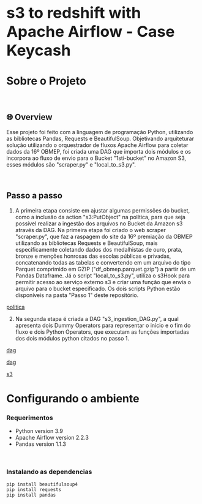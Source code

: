 <div style="font-size:20px">
  <h1>s3 to redshift with Apache Airflow - Case Keycash</h1>
</div>

# Sobre o Projeto

<br/>

## 🌐 Overview
Esse projeto foi feito com a linguagem de programação Python, utilizando as bibliotecas Pandas, Requests e BeautifulSoup. 
Objetivando arquiteturar solução utilizando o orquestrador de fluxos Apache Airflow para coletar dados da 16º OBMEP, foi criada uma DAG que importa dois módulos e os 
incorpora ao fluxo de envio para o Bucket "1sti-bucket" no Amazon S3, esses módulos são "scraper.py" e "local_to_s3.py".

<br/>

## Passo a passo
1. A primeira etapa consiste em ajustar algumas permissões do bucket, como a inclusão da action "s3:PutObject" na política, 
para que seja possível realizar a ingestão dos arquivos no Bucket da Amazon s3 através da DAG. Na primeira etapa foi criado o web scraper "scraper.py", que faz
a raspagem do site da 16º premiação da OBMEP utilizando as bibliotecas Requests e BeautifulSoup, mais especificamente coletando dados dos medalhistas de ouro, prata, bronze e menções honrosas 
das escolas públicas e privadas, concatenando todas as tabelas e convertendo em um arquivo do tipo Parquet comprimido em GZIP ("df_obmep.parquet.gzip") a partir de um Pandas Dataframe.
Já o script "local_to_s3.py", utiliza o s3Hook para permitir acesso ao serviço externo s3 e criar uma função que envia o arquivo para o bucket especificado. Os dois scripts Python
estão disponíveis na pasta "Passo 1" deste repositório.

[politica](https://i.imgur.com/RCBF1ju.png)


2. Na segunda etapa é criada a DAG "s3_ingestion_DAG.py", a qual apresenta dois Dummy Operators para representar o início e o fim do fluxo e dois Python Operators, que executam
as funções importadas dos dois módulos python citados no passo 1.

[dag](https://i.imgur.com/ZCmCXhB.png)

[dag](https://i.imgur.com/HkbUyys.png)

[s3](https://i.imgur.com/liQAeDS.png)


# Configurando o ambiente

### Requerimentos

- Python version 3.9
- Apache Airflow version 2.2.3
- Pandas version 1.1.3


 <br/>

### Instalando as dependencias

```
pip install beautifulsoup4
pip install requests
pip install pandas
```

<br/>
